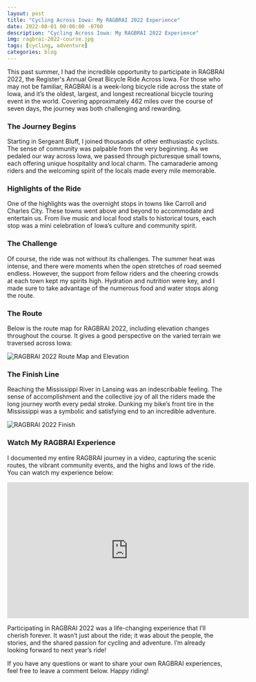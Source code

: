 ```yaml
---
layout: post
title: "Cycling Across Iowa: My RAGBRAI 2022 Experience"
date: 2022-08-01 00:00:00 -0700
description: "Cycling Across Iowa: My RAGBRAI 2022 Experience"
img: ragbrai-2022-course.jpg
tags: [cycling, adventure]
categories: blog
---
```


This past summer, I had the incredible opportunity to participate in RAGBRAI 2022, the Register's Annual Great Bicycle Ride Across Iowa. For those who may not be familiar, RAGBRAI is a week-long bicycle ride across the state of Iowa, and it’s the oldest, largest, and longest recreational bicycle touring event in the world. Covering approximately 462 miles over the course of seven days, the journey was both challenging and rewarding.

### The Journey Begins

Starting in Sergeant Bluff, I joined thousands of other enthusiastic cyclists. The sense of community was palpable from the very beginning. As we pedaled our way across Iowa, we passed through picturesque small towns, each offering unique hospitality and local charm. The camaraderie among riders and the welcoming spirit of the locals made every mile memorable.

### Highlights of the Ride

One of the highlights was the overnight stops in towns like Carroll and Charles City. These towns went above and beyond to accommodate and entertain us. From live music and local food stalls to historical tours, each stop was a mini celebration of Iowa’s culture and community spirit.

### The Challenge

Of course, the ride was not without its challenges. The summer heat was intense, and there were moments when the open stretches of road seemed endless. However, the support from fellow riders and the cheering crowds at each town kept my spirits high. Hydration and nutrition were key, and I made sure to take advantage of the numerous food and water stops along the route.

### The Route

Below is the route map for RAGBRAI 2022, including elevation changes throughout the course. It gives a good perspective on the varied terrain we traversed across Iowa:

![RAGBRAI 2022 Route Map and Elevation](/mitchtorkelson/assets/img/for_posts/ragbrai-2022-course.jpg)

### The Finish Line

Reaching the Mississippi River in Lansing was an indescribable feeling. The sense of accomplishment and the collective joy of all the riders made the long journey worth every pedal stroke. Dunking my bike’s front tire in the Mississippi was a symbolic and satisfying end to an incredible adventure.

![RAGBRAI 2022 Finish](/mitchtorkelson/assets/img/for_posts/ragbrai-2022-finish.jpg)

### Watch My RAGBRAI Experience

I documented my entire RAGBRAI journey in a video, capturing the scenic routes, the vibrant community events, and the highs and lows of the ride. You can watch my experience below:

<div class="video-container">
  <iframe width="560" height="315" src="https://www.youtube.com/embed/7NJoYC2tF-o" frameborder="0" allowfullscreen></iframe>
</div>

Participating in RAGBRAI 2022 was a life-changing experience that I’ll cherish forever. It wasn’t just about the ride; it was about the people, the stories, and the shared passion for cycling and adventure. I’m already looking forward to next year’s ride!

If you have any questions or want to share your own RAGBRAI experiences, feel free to leave a comment below. Happy riding!


